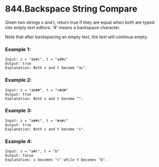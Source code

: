 # 844.Backspace String Compare
Given two strings s and t, return true if they are equal when both are typed into empty text editors. '#' means a backspace character.

Note that after backspacing an empty text, the text will continue empty.

### Example 1:
``` 
Input: s = "ab#c", t = "ad#c"
Output: true
Explanation: Both s and t become "ac".
```
### Example 2:
``` 
Input: s = "ab##", t = "c#d#"
Output: true
Explanation: Both s and t become "".
```
### Example 3:
``` 
Input: s = "a##c", t = "#a#c"
Output: true
Explanation: Both s and t become "c".
```
### Example 4:
``` 
Input: s = "a#c", t = "b"
Output: false
Explanation: s becomes "c" while t becomes "b".
```